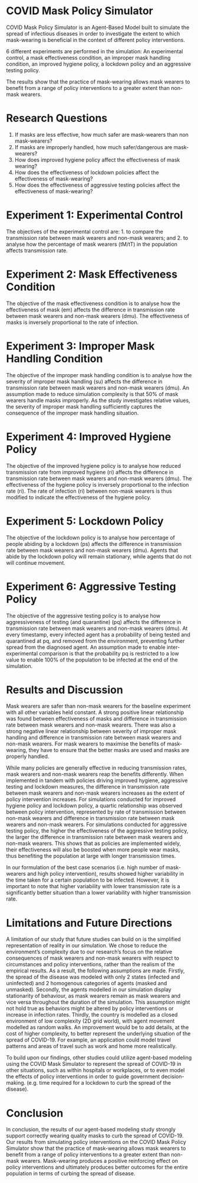 # COVID Mask Policy Simulator

COVID Mask Policy Simulator is an Agent-Based Model built to simulate the spread of infectious diseases in order to investigate the extent to which mask-wearing is beneficial in the context of different policy interventions. 

6 different experiments are performed in the simulation: An experimental control, a mask effectiveness condition, an improper mask handling condition, an improved hygiene policy, a lockdown policy and an aggressive testing policy.

The results show that the practice of mask-wearing allows mask wearers to benefit from a range of policy interventions to a greater extent than non-mask wearers.

# Research Questions

1. If masks are less effective, how much safer are mask-wearers than non mask-wearers?
2. If masks are improperly handled, how much safer/dangerous are mask-wearers?
3. How does improved hygiene policy affect the effectiveness of mask wearing?
4. How does the effectiveness of lockdown policies affect the effectiveness of mask-wearing?
5. How does the effectiveness of aggressive testing policies affect the effectiveness of mask-wearing?

# Experiment 1: Experimental Control
The objectives of the experimental control are: 1. to compare the transmission rate between mask wearers and non-mask wearers; and 2. to analyse how the percentage of mask wearers (tM/tT) in the population affects transmission rate.

# Experiment 2: Mask Effectiveness Condition
The objective of the mask effectiveness condition is to analyse how the effectiveness of mask (em) affects the difference in transmission rate between mask wearers and non-mask wearers (dmu). The effectiveness of masks is inversely proportional to the rate of infection.

# Experiment 3: Improper Mask Handling Condition
The objective of the improper mask handling condition is to analyse how the severity of improper mask handling (su) affects the difference in transmission rate between mask wearers and non-mask wearers (dmu). An assumption made to reduce simulation complexity is that 50% of mask wearers handle masks improperly. As the study investigates relative values, the severity of improper mask handling sufficiently captures the consequence of the improper mask handling situation.

# Experiment 4: Improved Hygiene Policy
The objective of the improved hygiene policy is to analyse how reduced transmission rate from improved hygiene (ri) affects the difference in transmission rate between mask wearers and non-mask wearers (dmu). The effectiveness of the hygiene policy is inversely proportional to the infection rate (ri). The rate of infection (ri) between non-mask wearers is thus modified to indicate the effectiveness of the hygiene policy.

# Experiment 5: Lockdown Policy
The objective of the lockdown policy is to analyse how percentage of people abiding by a lockdown (ps) affects the difference in transmission rate between mask wearers and non-mask wearers (dmu). Agents that abide by the lockdown policy will remain stationary, while agents that do not will continue movement.

# Experiment 6: Aggressive Testing Policy
The objective of the aggressive testing policy is to analyse how aggressiveness of testing (and quarantine) (pq) affects the difference in transmission rate between mask wearers and non-mask wearers (dmu). At every timestamp, every infected agent has a probability of being tested and quarantined at pq, and removed from the environment, preventing further spread from the diagnosed agent. An assumption made to enable inter-experimental comparison is that the probability pq is restricted to a low value to enable 100% of the population to be infected at the end of the simulation.

# Results and Discussion
Mask wearers are safer than non-mask wearers for the baseline experiment with all other variables held constant. A strong positive linear relationship was found between effectiveness of masks and difference in transmission rate between mask wearers and non-mask wearers. There was also a strong negative linear relationship between severity of improper mask handling and difference in transmission rate between mask wearers and non-mask wearers. For mask wearers to maximise the benefits of mask-wearing, they have to ensure that the better masks are used and masks are properly handled.
 
While many policies are generally effective in reducing transmission rates, mask wearers and non-mask wearers reap the benefits differently. When implemented in tandem with policies driving improved hygiene, aggressive testing and lockdown measures, the difference in transmission rate between mask wearers and non-mask wearers increases as the extent of policy intervention increases. For simulations conducted for improved hygiene policy and lockdown policy, a quartic relationship was observed between policy intervention, represented by rate of transmission between non-mask wearers and difference in transmission rate between mask wearers and non-mask wearers. For simulations conducted for aggressive testing policy, the higher the effectiveness of the aggressive testing policy, the larger the difference in transmission rate between mask wearers and non-mask wearers.  This shows that as policies are implemented widely, their effectiveness will also be boosted when more people wear masks, thus benefiting the population at large with longer transmission times. 

In our formulation of the best case scenarios (i.e. high number of mask-wearers and high policy intervention), results showed higher variability in the time taken for a certain population to be infected. However, it is important to note that higher variability with lower transmission rate is a significantly better situation than a lower variability with higher transmission rate.

# Limitations and Future Directions
A limitation of our study that future studies can build on is the simplified representation of reality in our simulation. We chose to reduce the environment’s complexity due to our research’s focus on the relative consequences of mask wearers and non-mask wearers with respect to circumstances and policy interventions, rather than the realism of the empirical results. As a result, the following assumptions are made. Firstly, the spread of the disease was modeled with only 2 states (infected and uninfected) and 2 homogenous categories of agents (masked and unmasked). Secondly, the agents modelled in our simulation display stationarity of behaviour, as mask wearers remain as mask wearers and vice versa throughout the duration of the simulation. This assumption might not hold true as behaviors might be altered by policy interventions or increase in infection rates. Thirdly, the country is modelled as a closed environment of low complexity (2D grid world), with agent movement modelled as random walks. An improvement would be to add details, at the cost of higher complexity, to better represent the underlying situation of the spread of COVID-19. For example, an application could model travel patterns and areas of travel such as work and home more realistically.

To build upon our findings, other studies could utilize agent-based modeling using the COVID Mask Simulator to represent the spread of COVID-19 in other situations, such as within hospitals or workplaces, or to even model the effects of policy interventions in order to guide government decision-making. (e.g. time required for a lockdown to curb the spread of the disease).

# Conclusion
In conclusion, the results of our agent-based modeling study strongly support correctly wearing quality masks to curb the spread of COVID-19. Our results from simulating policy interventions on the COVID Mask Policy Simulator show that the practice of mask-wearing allows mask wearers to benefit from a range of policy interventions to a greater extent than non-mask wearers. Mask-wearing produces a positive reinforcing effect on policy interventions and ultimately produces better outcomes for the entire population in terms of curbing the spread of disease.